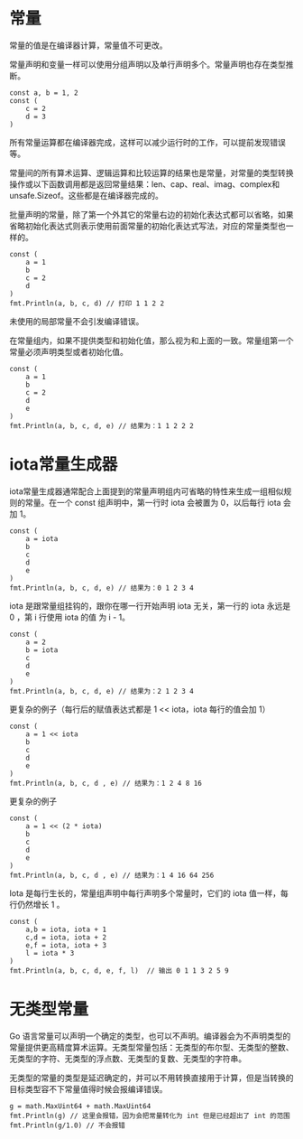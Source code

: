 # 常量

常量的值是在编译器计算，常量值不可更改。  

常量声明和变量一样可以使用分组声明以及单行声明多个。常量声明也存在类型推断。

```
const a, b = 1, 2
const (
	c = 2
	d = 3
)
```

所有常量运算都在编译器完成，这样可以减少运行时的工作，可以提前发现错误等。  

常量间的所有算术运算、逻辑运算和比较运算的结果也是常量，对常量的类型转换操作或以下函数调用都是返回常量结果：len、cap、real、imag、complex和unsafe.Sizeof。这些都是在编译器完成的。  

批量声明的常量，除了第一个外其它的常量右边的初始化表达式都可以省略，如果省略初始化表达式则表示使用前面常量的初始化表达式写法，对应的常量类型也一样的。

```
const (
	a = 1
	b
	c = 2
	d
)
fmt.Println(a, b, c, d) // 打印 1 1 2 2
```

未使用的局部常量不会引发编译错误。  

在常量组内，如果不提供类型和初始化值，那么视为和上面的一致。常量组第一个常量必须声明类型或者初始化值。

```
const (
	a = 1
	b
	c = 2
	d
	e
)
fmt.Println(a, b, c, d, e) // 结果为：1 1 2 2 2
```



# iota常量生成器

iota常量生成器通常配合上面提到的常量声明组内可省略的特性来生成一组相似规则的常量。在一个 const 组声明中，第一行时 iota 会被置为 0，以后每行 iota 会加 1。

```
const (
	a = iota
	b
	c
	d
	e
)
fmt.Println(a, b, c, d, e) // 结果为：0 1 2 3 4
```

iota 是跟常量组挂钩的，跟你在哪一行开始声明 iota 无关，第一行的 iota 永远是 0 ，第 i 行使用 iota 的值 为 i - 1。

```
const (
	a = 2
	b = iota
	c
	d
	e
)
fmt.Println(a, b, c, d, e) // 结果为：2 1 2 3 4
```

更复杂的例子（每行后的赋值表达式都是 1 << iota，iota 每行的值会加 1）

```
const (
	a = 1 << iota
	b
	c
	d
	e
)
fmt.Println(a, b, c, d , e) // 结果为：1 2 4 8 16
```

更复杂的例子

```
const (
	a = 1 << (2 * iota)
	b
	c
	d
	e
)
fmt.Println(a, b, c, d , e) // 结果为：1 4 16 64 256
```

Iota 是每行生长的，常量组声明中每行声明多个常量时，它们的 iota 值一样，每行仍然增长 1 。

```
const (
	a,b = iota, iota + 1
	c,d = iota, iota + 2
	e,f = iota, iota + 3
	l = iota * 3
)
fmt.Println(a, b, c, d, e, f, l)  // 输出 0 1 1 3 2 5 9
```



# 无类型常量

Go 语言常量可以声明一个确定的类型，也可以不声明。编译器会为不声明类型的常量提供更高精度算术运算。无类型常量包括：无类型的布尔型、无类型的整数、无类型的字符、无类型的浮点数、无类型的复数、无类型的字符串。  

无类型的常量的类型是延迟确定的，并可以不用转换直接用于计算，但是当转换的目标类型容不下常量值得时候会报编译错误。

```
g = math.MaxUint64 + math.MaxUint64
fmt.Println(g) // 这里会报错，因为会把常量转化为 int 但是已经超出了 int 的范围
fmt.Println(g/1.0) // 不会报错
```
